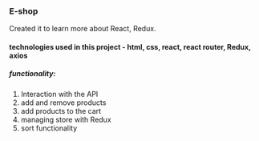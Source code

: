 ### E-shop 
Created it to learn more about React, Redux.
#### technologies used in this project - html, css, react, react router, Redux, axios
##### functionality: 
1. Interaction with the API
2. add and remove products
3. add products to the cart
4. managing store with Redux
5. sort functionality

